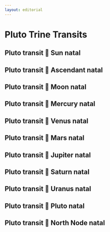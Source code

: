```yaml
---
layout: editorial
---
```


# Pluto Trine Transits

## Pluto transit 🔺 Sun natal

## Pluto transit 🔺 Ascendant natal

## Pluto transit 🔺 Moon natal

## Pluto transit 🔺 Mercury natal

## Pluto transit 🔺 Venus natal

## Pluto transit 🔺 Mars natal

## Pluto transit 🔺 Jupiter natal

## Pluto transit 🔺 Saturn natal

## Pluto transit 🔺 Uranus natal

## Pluto transit 🔺 Pluto natal

## Pluto transit 🔺 North Node natal

